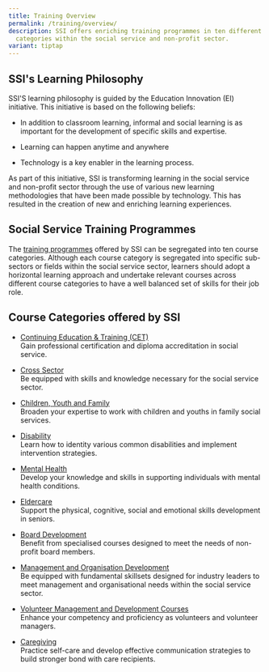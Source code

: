 ```yaml
---
title: Training Overview
permalink: /training/overview/
description: SSI offers enriching training programmes in ten different course
  categories within the social service and non-profit sector.
variant: tiptap
---
```

<h2>SSI's Learning Philosophy</h2>
<p>SSI'S learning philosophy is guided by the Education Innovation (EI) initiative.
This initiative is based on the following beliefs:</p>
<ul data-tight="true" class="tight">
<li>
<p>In addition to classroom learning, informal and social learning is as
important for the development of specific skills and expertise.</p>
</li>
<li>
<p>Learning can happen anytime and anywhere</p>
</li>
<li>
<p>Technology is a key enabler in the learning process.</p>
</li>
</ul>
<p>As part of this initiative, SSI is transforming learning in the social
service and non-profit sector through the use of various new learning methodologies
that have been made possible by technology. This has resulted in the creation
of new and enriching learning experiences.</p>
<h2>Social Service Training Programmes</h2>
<p>The <a href="https://iltms.ssi.gov.sg/registration#/Course" rel="noopener noreferrer nofollow" target="_blank">training programmes</a> offered
by SSI can be segregated into ten course categories. Although each course
category is segregated into specific sub-sectors or fields within the social
service sector, learners should adopt a horizontal learning approach and
undertake relevant courses across different course categories to have a
well balanced set of skills for their job role.</p>
<h2>Course Categories offered by SSI</h2>
<ul>
<li>
<p><a href="https://www.ssi.gov.sg/training/cet-programmes" rel="noopener noreferrer nofollow" target="_blank">Continuing Education &amp; Training (CET)</a>
<br>Gain professional certification and diploma accreditation in social service.</p>
</li>
<li>
<p><a href="https://www.ssi.gov.sg/training/cross-sector/" rel="noopener noreferrer nofollow" target="_blank">Cross Sector</a>
<br>Be equipped with skills and knowledge necessary for the social service
sector.</p>
</li>
<li>
<p><a href="https://www.ssi.gov.sg/training/cyandf/" rel="noopener noreferrer nofollow" target="_blank">Children, Youth and Family</a>
<br>Broaden your expertise to work with children and youths in family social
services.</p>
</li>
<li>
<p><a href="https://www.ssi.gov.sg/training/disability/" rel="noopener noreferrer nofollow" target="_blank">Disability</a>
<br>Learn how to identity various common disabilities and implement intervention
strategies.</p>
</li>
<li>
<p><a href="https://www.ssi.gov.sg/training/mental-health/" rel="noopener noreferrer nofollow" target="_blank">Mental Health</a>
<br>Develop your knowledge and skills in supporting individuals with mental
health conditions.</p>
</li>
<li>
<p><a href="https://www.ssi.gov.sg/training/eldercare/" rel="noopener noreferrer nofollow" target="_blank">Eldercare</a>
<br>Support the physical, cognitive, social and emotional skills development
in seniors.</p>
</li>
<li>
<p><a href="https://www.ssi.gov.sg/training/board-development/" rel="noopener noreferrer nofollow" target="_blank">Board Development</a>
<br>Benefit from specialised courses designed to meet the needs of non-profit
board members.</p>
</li>
<li>
<p><a href="https://www.ssi.gov.sg/training/management-and-organisation-development/" rel="noopener noreferrer nofollow" target="_blank">Management and Organisation Development</a>
<br>Be equipped with fundamental skillsets designed for industry leaders to
meet management and organisational needs within the social service sector.</p>
</li>
<li>
<p><a href="https://www.ssi.gov.sg/training/volunteer-development-and-management/" rel="noopener noreferrer nofollow" target="_blank">Volunteer Management and Development Courses</a>
<br>Enhance your competency and proficiency as volunteers and volunteer managers.</p>
</li>
<li>
<p><a href="https://www.ssi.gov.sg/training/caregiving/" rel="noopener noreferrer nofollow" target="_blank">Caregiving</a>
<br>Practice self-care and develop effective communication strategies to build
stronger bond with care recipients.</p>
</li>
</ul>
<p></p>